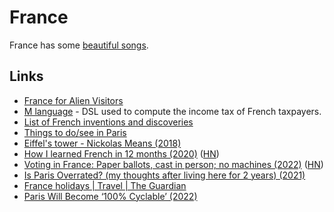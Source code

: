 # France

France has some [beautiful songs](https://open.spotify.com/track/5oDNfTnNClOyD40Nu6iFQG).

## Links

- [France for Alien Visitors](https://www.reddit.com/r/france/wiki/etrangers)
- [M language](https://github.com/MLanguage/mlang) - DSL used to compute the income tax of French taxpayers.
- [List of French inventions and discoveries](https://en.wikipedia.org/wiki/List_of_French_inventions_and_discoveries)
- [Things to do/see in Paris](https://twitter.com/tlakomy/status/1458513672570015747)
- [Eiffel's tower - Nickolas Means (2018)](https://www.youtube.com/watch?v=dLPi4lfk8is)
- [How I learned French in 12 months (2020)](https://runwes.com/2020/02/11/howilearnedfrench.html) ([HN](https://news.ycombinator.com/item?id=30467597))
- [Voting in France: Paper ballots, cast in person; no machines (2022)](https://abcnews.go.com/International/wireStory/voting-france-paper-ballots-cast-person-machines-83954517) ([HN](https://news.ycombinator.com/item?id=30956246))
- [Is Paris Overrated? (my thoughts after living here for 2 years) (2021)](https://www.youtube.com/watch?v=rRgwis2kt9Y)
- [France holidays | Travel | The Guardian](https://www.theguardian.com/travel/france)
- [Paris Will Become ‘100% Cyclable’ (2022)](https://news.ycombinator.com/item?id=33045546)
